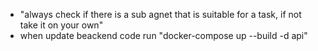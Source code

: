 - "always check if there is a sub agnet that is suitable for a task, if not take it on your own"
- when update beackend code run "docker-compose up --build -d api"